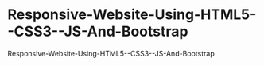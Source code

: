 # Responsive-Website-Using-HTML5--CSS3--JS-And-Bootstrap
 Responsive-Website-Using-HTML5--CSS3--JS-And-Bootstrap
